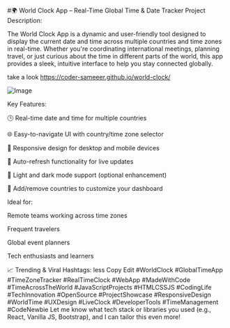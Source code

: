 #🌍 World Clock App – Real-Time Global Time & Date Tracker
Project Description:

The World Clock App is a dynamic and user-friendly tool designed to display the current date and time across multiple countries and time zones in real-time. Whether you're coordinating international meetings, planning travel, or just curious about the time in different parts of the world, this app provides a sleek, intuitive interface to help you stay connected globally.

take a look
https://coder-sameeer.github.io/world-clock/

![Image](https://github.com/user-attachments/assets/f35e4c5c-23a7-4aae-a13b-0a622939e9af)

Key Features:

🕒 Real-time date and time for multiple countries

🌐 Easy-to-navigate UI with country/time zone selector

📱 Responsive design for desktop and mobile devices

🔁 Auto-refresh functionality for live updates

🎨 Light and dark mode support (optional enhancement)

📌 Add/remove countries to customize your dashboard

Ideal for:

Remote teams working across time zones

Frequent travelers

Global event planners

Tech enthusiasts and learners

📈 Trending & Viral Hashtags:
less
Copy
Edit
#WorldClock #GlobalTimeApp #TimeZoneTracker #RealTimeClock #WebApp #MadeWithCode #TimeAcrossTheWorld #JavaScriptProjects #HTMLCSSJS #CodingLife #TechInnovation #OpenSource #ProjectShowcase #ResponsiveDesign #WorldTime #UXDesign #LiveClock #DeveloperTools #TimeManagement #CodeNewbie
Let me know what tech stack or libraries you used (e.g., React, Vanilla JS, Bootstrap), and I can tailor this even more!




